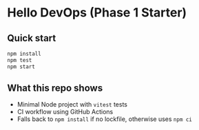 # Hello DevOps (Phase 1 Starter)

## Quick start
```bash
npm install
npm test
npm start
```

## What this repo shows
- Minimal Node project with `vitest` tests
- CI workflow using GitHub Actions
- Falls back to `npm install` if no lockfile, otherwise uses `npm ci`
```
